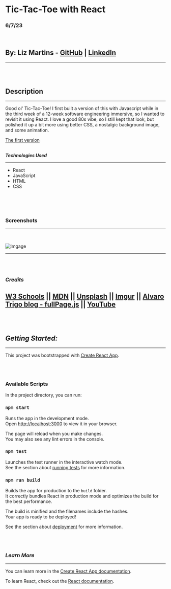 # Tic-Tac-Toe with React

### 6/7/23
&nbsp;


## By: Liz Martins - [GitHub](http://www.github.com/martinsliz) | [LinkedIn](https://www.linkedin.com/in/elizmartins)


---

<br>
<br>

## Description
---
Good ol' Tic-Tac-Toe! I first built a version of this with Javascript while in the third week of a 12-week software engineering immersive, so I wanted to revisit it using React. I love a good 80s vibe, so I still kept that look, but polished it up a bit more using better CSS, a nostalgic background image, and some animation.

[The first version](https://github.com/martinsliz/u1_hw_tic_tac_toe)
<br>
<br>


**_Technologies Used_**

---

- React
- JavaScript
- HTML
- CSS


<br>
<br>
<br>


### Screenshots
---
<br>

![Imgage](https://i.imgur.com/hpQ5QWt.png)

---
<br>
<br>


### _Credits_

[W3 Schools](https://www.w3schools.com/css/) || [MDN](https://developer.mozilla.org/en-US/) || [Unsplash](https://unsplash.com) || [Imgur](https://imgur.com/) || [Alvaro Trigo blog - fullPage.js](https://alvarotrigo.com/blog/css-text-animations/) || [YouTube](https://www.youtube.com/)
---
<br>
<br>


## **_Getting Started:_**
---
This project was bootstrapped with [Create React App](https://github.com/facebook/create-react-app).

<br>
<br>

### Available Scripts

In the project directory, you can run:

### `npm start`

Runs the app in the development mode.\
Open [http://localhost:3000](http://localhost:3000) to view it in your browser.

The page will reload when you make changes.\
You may also see any lint errors in the console.

### `npm test`

Launches the test runner in the interactive watch mode.\
See the section about [running tests](https://facebook.github.io/create-react-app/docs/running-tests) for more information.

### `npm run build`

Builds the app for production to the `build` folder.\
It correctly bundles React in production mode and optimizes the build for the best performance.

The build is minified and the filenames include the hashes.\
Your app is ready to be deployed!

See the section about [deployment](https://facebook.github.io/create-react-app/docs/deployment) for more information.

<br>
<br>

### _Learn More_
---
You can learn more in the [Create React App documentation](https://facebook.github.io/create-react-app/docs/getting-started).

To learn React, check out the [React documentation](https://reactjs.org/).


